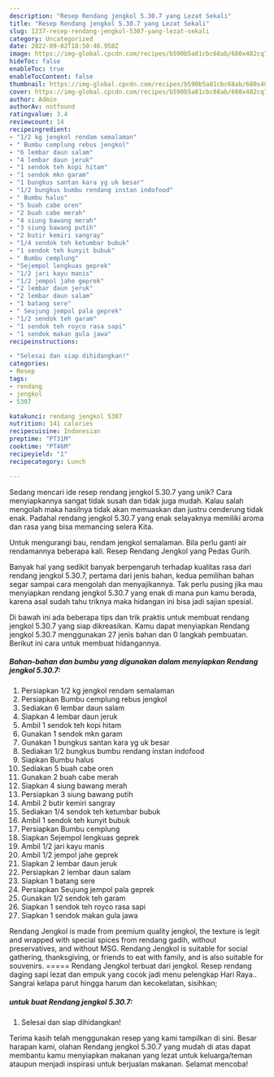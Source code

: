 ```yaml
---
description: "Resep Rendang jengkol 5.30.7 yang Lezat Sekali"
title: "Resep Rendang jengkol 5.30.7 yang Lezat Sekali"
slug: 1237-resep-rendang-jengkol-5307-yang-lezat-sekali
category: Uncategorized
date: 2022-09-02T18:50:46.958Z
image: https://img-global.cpcdn.com/recipes/b590b5a81cbc68ab/680x482cq70/rendang-jengkol-5307-foto-resep-utama.jpg
hideToc: false
enableToc: true
enableTocContent: false
thumbnail: https://img-global.cpcdn.com/recipes/b590b5a81cbc68ab/680x482cq70/rendang-jengkol-5307-foto-resep-utama.jpg
cover: https://img-global.cpcdn.com/recipes/b590b5a81cbc68ab/680x482cq70/rendang-jengkol-5307-foto-resep-utama.jpg
author: Admin
authorAv: notfound
ratingvalue: 3.4
reviewcount: 14
recipeingredient:
- "1/2 kg jengkol rendam semalaman"
- " Bumbu cemplung rebus jengkol"
- "6 lembar daun salam"
- "4 lembar daun jeruk"
- "1 sendok teh kopi hitam"
- "1 sendok mkn garam"
- "1 bungkus santan kara yg uk besar"
- "1/2 bungkus bumbu rendang instan indofood"
- " Bumbu halus"
- "5 buah cabe oren"
- "2 buah cabe merah"
- "4 siung bawang merah"
- "3 siung bawang putih"
- "2 butir kemiri sangray"
- "1/4 sendok teh ketumbar bubuk"
- "1 sendok teh kunyit bubuk"
- " Bumbu cemplung"
- "Sejempol lengkuas geprek"
- "1/2 jari kayu manis"
- "1/2 jempol jahe geprek"
- "2 lembar daun jeruk"
- "2 lembar daun salam"
- "1 batang sere"
- " Seujung jempol pala geprek"
- "1/2 sendok teh garam"
- "1 sendok teh royco rasa sapi"
- "1 sendok makan gula jawa"
recipeinstructions:

- "Selesai dan siap dihidangkan!"
categories:
- Resep
tags:
- rendang
- jengkol
- 5307

katakunci: rendang jengkol 5307 
nutrition: 141 calories
recipecuisine: Indonesian
preptime: "PT31M"
cooktime: "PT46M"
recipeyield: "1"
recipecategory: Lunch

---
```





Sedang mencari ide resep rendang jengkol 5.30.7 yang unik? Cara menyiapkannya sangat tidak susah dan tidak juga mudah. Kalau salah mengolah maka hasilnya tidak akan memuaskan dan justru cenderung tidak enak. Padahal rendang jengkol 5.30.7 yang enak selayaknya memiliki aroma dan rasa yang bisa memancing selera Kita.





Untuk mengurangi bau, rendam jengkol semalaman. Bila perlu ganti air rendamannya beberapa kali. Resep Rendang Jengkol yang Pedas Gurih.

Banyak hal yang sedikit banyak berpengaruh terhadap kualitas rasa dari rendang jengkol 5.30.7, pertama dari jenis bahan, kedua pemilihan bahan segar sampai cara mengolah dan menyajikannya. Tak perlu pusing jika mau menyiapkan rendang jengkol 5.30.7 yang enak di mana pun kamu berada, karena asal sudah tahu triknya maka hidangan ini bisa jadi sajian spesial.






Di bawah ini ada beberapa tips dan trik praktis untuk membuat rendang jengkol 5.30.7 yang siap dikreasikan. Kamu dapat menyiapkan Rendang jengkol 5.30.7 menggunakan 27 jenis bahan dan 0 langkah pembuatan. Berikut ini cara untuk membuat hidangannya.

<!--inarticleads1-->

##### Bahan-bahan dan bumbu yang digunakan dalam menyiapkan Rendang jengkol 5.30.7:

1. Persiapkan 1/2 kg jengkol rendam semalaman
1. Persiapkan  Bumbu cemplung rebus jengkol
1. Sediakan 6 lembar daun salam
1. Siapkan 4 lembar daun jeruk
1. Ambil 1 sendok teh kopi hitam
1. Gunakan 1 sendok mkn garam
1. Gunakan 1 bungkus santan kara yg uk besar
1. Sediakan 1/2 bungkus bumbu rendang instan indofood
1. Siapkan  Bumbu halus
1. Sediakan 5 buah cabe oren
1. Gunakan 2 buah cabe merah
1. Siapkan 4 siung bawang merah
1. Persiapkan 3 siung bawang putih
1. Ambil 2 butir kemiri sangray
1. Sediakan 1/4 sendok teh ketumbar bubuk
1. Ambil 1 sendok teh kunyit bubuk
1. Persiapkan  Bumbu cemplung
1. Siapkan Sejempol lengkuas geprek
1. Ambil 1/2 jari kayu manis
1. Ambil 1/2 jempol jahe geprek
1. Siapkan 2 lembar daun jeruk
1. Persiapkan 2 lembar daun salam
1. Siapkan 1 batang sere
1. Persiapkan  Seujung jempol pala geprek
1. Gunakan 1/2 sendok teh garam
1. Siapkan 1 sendok teh royco rasa sapi
1. Siapkan 1 sendok makan gula jawa


Rendang Jengkol is made from premium quality jengkol, the texture is legit and wrapped with special spices from rendang gadih, without preservatives, and without MSG. Rendang Jengkol is suitable for social gathering, thanksgiving, or friends to eat with family, and is also suitable for souvenirs. ===== Rendang Jengkol terbuat dari jengkol. Resep rendang daging sapi lezat dan empuk yang cocok jadi menu pelengkap Hari Raya.. Sangrai kelapa parut hingga harum dan kecokelatan, sisihkan; 

<!--inarticleads2-->

#####  untuk buat Rendang jengkol 5.30.7:


1. Selesai dan siap dihidangkan!



Terima kasih telah menggunakan resep yang kami tampilkan di sini. Besar harapan kami, olahan Rendang jengkol 5.30.7 yang mudah di atas dapat membantu kamu menyiapkan makanan yang lezat untuk keluarga/teman ataupun menjadi inspirasi untuk berjualan makanan. Selamat mencoba!
